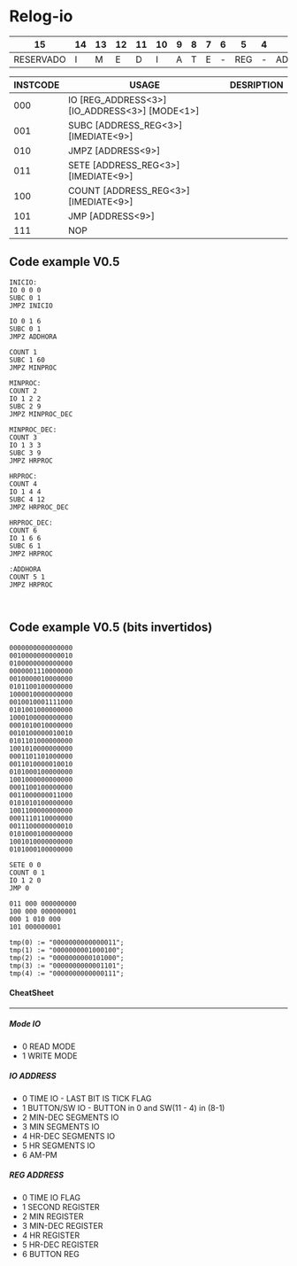 # Relog-io

15  | 14  | 13  | 12  | 11  | 10  | 9   | 8   | 7   | 6   | 5   | 4   | 3   | 2   | 1   | 0
--- | --- | --- | --- | --- | --- | --- | --- | --- | --- | --- | --- | --- | --- | --- | ---
RESERVADO | I|M|E|D|I|A|T|E|-                                            | REG|-| ADDRESS     |  INSTRUCT | CODE | -



INSTCODE | USAGE                                                     | DESRIPTION
---      | ---                                                       | ---
000      | IO    [REG_ADDRESS<3>] [IO_ADDRESS<3>] [MODE<1>]          |
001      | SUBC  [ADDRESS_REG<3>] [IMEDIATE<9>]                      |
010      | JMPZ  [ADDRESS<9>]                                        |
011      | SETE  [ADDRESS_REG<3>] [IMEDIATE<9>]                      |
100      | COUNT [ADDRESS_REG<3>] [IMEDIATE<9>]                      |
101      | JMP   [ADDRESS<9>]                                        |
111      | NOP                                                       |




## Code example V0.5

```
INICIO:
IO 0 0 0 
SUBC 0 1
JMPZ INICIO

IO 0 1 6
SUBC 0 1
JMPZ ADDHORA

COUNT 1
SUBC 1 60
JMPZ MINPROC

MINPROC:
COUNT 2
IO 1 2 2
SUBC 2 9
JMPZ MINPROC_DEC

MINPROC_DEC:
COUNT 3
IO 1 3 3
SUBC 3 9
JMPZ HRPROC

HRPROC:
COUNT 4
IO 1 4 4
SUBC 4 12
JMPZ HRPROC_DEC

HRPROC_DEC:
COUNT 6
IO 1 6 6
SUBC 6 1
JMPZ HRPROC

:ADDHORA
COUNT 5 1
JMPZ HRPROC



```
## Code example V0.5 (bits invertidos)
```
0000000000000000
0010000000000010
0100000000000000
0000001110000000
0010000010000000
0101100100000000
1000010000000000
0010010001111000
0101001000000000
1000100000000000
0001010010000000
0010100000010010
0101101000000000
1001010000000000
0001101101000000
0011010000010010
0101000100000000
1001000000000000
0001100100000000
0011000000011000
0101010100000000
1001100000000000
0001110110000000
0011100000000010
0101000100000000
1001010000000000
0101000100000000
```

```
SETE 0 0
COUNT 0 1
IO 1 2 0
JMP 0

011 000 000000000
100 000 000000001
000 1 010 000
101 000000001

tmp(0) := "0000000000000011";
tmp(1) := "0000000001000100";
tmp(2) := "0000000000101000";
tmp(3) := "0000000000001101";
tmp(4) := "0000000000000111";

```



#### CheatSheet

------

##### Mode IO
- 0 READ MODE
- 1 WRITE MODE

##### IO ADDRESS
- 0 TIME IO - LAST BIT IS TICK FLAG
- 1 BUTTON/SW IO - BUTTON in 0 and SW(11 - 4) in (8-1)
- 2 MIN-DEC SEGMENTS IO
- 3 MIN SEGMENTS IO
- 4 HR-DEC SEGMENTS IO
- 5 HR SEGMENTS IO
- 6 AM-PM

##### REG ADDRESS
- 0 TIME IO FLAG
- 1 SECOND REGISTER
- 2 MIN REGISTER
- 3 MIN-DEC REGISTER
- 4 HR REGISTER
- 5 HR-DEC REGISTER
- 6 BUTTON REG

